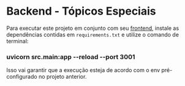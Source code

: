 # Backend - Tópicos Especiais


Para executar este projeto em conjunto com seu [frontend](https://github.com/JeanLuca999/client), instale as dependências contidas em `requirements.txt` e utilize o comando de terminal:

### uvicorn src.main:app --reload --port 3001

Isso vai garantir que a execução esteja de acordo com o env pré-configurado no projeto anterior.
